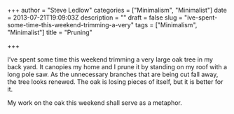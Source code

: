 +++
author = "Steve Ledlow"
categories = ["Minimalism", "Minimalist"]
date = 2013-07-21T19:09:03Z
description = ""
draft = false
slug = "ive-spent-some-time-this-weekend-trimming-a-very"
tags = ["Minimalism", "Minimalist"]
title = "Pruning"

+++


I&rsquo;ve spent some time this weekend trimming a very large oak tree in my back yard.  It canopies my home and I prune it by standing on my roof with a long pole saw.  As the unnecessary branches that are being cut fall away, the tree looks renewed.  The oak is losing pieces of itself, but it is better for it.

My work on the oak this weekend shall serve as a metaphor.

